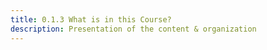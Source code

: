 ```yaml
---
title: 0.1.3 What is in this Course?
description: Presentation of the content & organization
---
```

